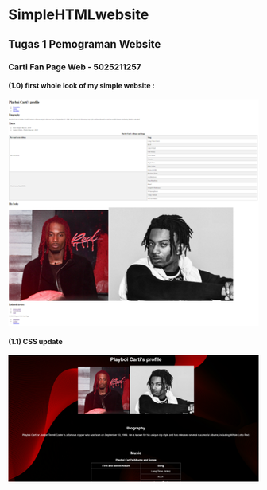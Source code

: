 # SimpleHTMLwebsite
## Tugas 1 Pemograman Website

### Carti Fan Page Web - 5025211257
#### (1.0) first whole look of my simple website :

![PlayboiCartiFanpage](img/carti.png)

#### (1.1) CSS update

![PlayboiCartiFanpage](img/update1.png)

